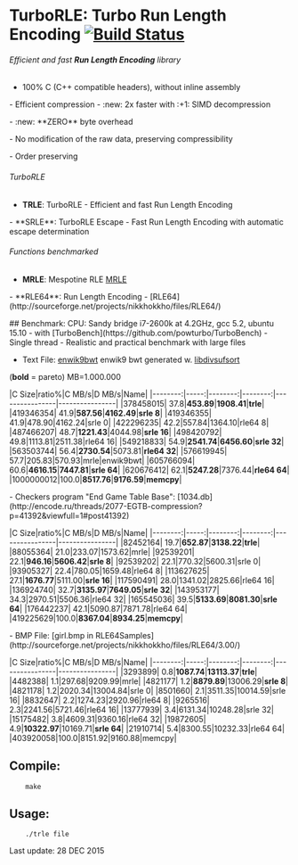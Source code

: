 TurboRLE: Turbo Run Length Encoding [![Build Status](https://travis-ci.org/powturbo/TurboRLE.svg?branch=master)](https://travis-ci.org/powturbo/TurboRLE)
===================================

###### Efficient and fast **Run Length Encoding** library
- 100% C (C++ compatible headers), without inline assembly
<p>
- Efficient compression 
- :new: 2x faster with :+1: SIMD decompression
<p>
- :new: **ZERO** byte overhead
<p>
- No modification of the raw data, preserving compressibility
<p>
- Order preserving 

###### TurboRLE
- **TRLE**: TurboRLE - Efficient and fast Run Length Encoding
<p>
- **SRLE**: TurboRLE Escape - Fast Run Length Encoding with automatic escape determination 

###### Functions benchmarked
- **MRLE**: Mespotine RLE [MRLE](http://encode.ru/threads/2121-No-more-encoding-overhead-in-Run-Length-Encoding-Read-about-Mespotine-RLE-here-)
<p>
- **RLE64**: Run Length Encoding - [RLE64](http://sourceforge.net/projects/nikkhokkho/files/RLE64/)

<p>
## Benchmark:
CPU: Sandy bridge i7-2600k at 4.2GHz, gcc 5.2, ubuntu 15.10
- with [TurboBench](https://github.com/powturbo/TurboBench)
- Single thread
- Realistic and practical benchmark with large files


- Text File: [enwik9bwt](http://mattmahoney.net/dc/textdata.html) enwik9 bwt generated w. [libdivsufsort](https://code.google.com/p/libdivsufsort/)

 (**bold** = pareto)  MB=1.000.000

|C Size|ratio%|C MB/s|D MB/s|Name|
|--------:|-----:|--------:|--------:|----------------|----------------|
|378458015| 37.8|**453.89**|**1908.41**|**trle**|
|419346354| 41.9|**587.56**|**4162.49**|**srle 8**|
|419346355| 41.9|478.90|4162.24|srle 0|
|422296235| 42.2|557.84|1364.10|rle64 8|
|487466207| 48.7|**1221.43**|4044.98|**srle 16**|
|498420792| 49.8|1113.81|2511.38|rle64 16|
|549218833| 54.9|**2541.74**|**6456.60**|**srle 32**|
|563503744| 56.4|**2730.54**|5073.81|**rle64 32**|
|576619945| 57.7|205.83|570.93|mrle|enwik9bwt|
|605766094| 60.6|**4616.15**|**7447.81**|**srle 64**|
|620676412| 62.1|**5247.28**|7376.44|**rle64 64**|
|1000000012|100.0|**8517.76**|**9176.59**|**memcpy**|

<p>
- Checkers program "End Game Table Base": [1034.db](http://encode.ru/threads/2077-EGTB-compression?p=41392&viewfull=1#post41392)

|C Size|ratio%|C MB/s|D MB/s|Name|
|--------:|-----:|--------:|--------:|----------------|----------------|
|82452164| 19.7|**652.87**|**3138.22**|**trle**|
|88055364| 21.0|233.07|1573.62|mrle|
|92539201| 22.1|**946.16**|**5606.42**|**srle 8**|
|92539202| 22.1|770.32|5600.31|srle 0|
|93905327| 22.4|780.05|1659.48|rle64 8|
|113627625| 27.1|**1676.77**|5111.00|**srle 16**|
|117590491| 28.0|1341.02|2825.66|rle64 16|
|136924740| 32.7|**3135.97**|**7649.05**|**srle 32**|
|143953177| 34.3|2970.51|5506.36|rle64 32|
|165545036| 39.5|**5133.69**|**8081.30**|**srle 64**|
|176442237| 42.1|5090.87|7871.78|rle64 64|
|419225629|100.0|**8367.04**|**8934.25**|**memcpy**|

<p>
- BMP File: [girl.bmp in RLE64Samples](http://sourceforge.net/projects/nikkhokkho/files/RLE64/3.00/)

|C Size|ratio%|C MB/s|D MB/s|Name|
|--------:|-----:|--------:|--------:|----------------|----------------|
|3293899|  0.8|**1087.74**|**13113.37**|**trle**|
|4482388|  1.1|297.68|9209.99|mrle|
|4821177|  1.2|**8879.89**|13006.29|**srle 8**|
|4821178|  1.2|2020.34|13004.84|srle 0|
|8501660|  2.1|3511.35|10014.59|srle 16|
|8832647|  2.2|1274.23|2920.96|rle64 8|
|9265516|  2.3|2241.56|5721.46|rle64 16|
|13777939|  3.4|6131.34|10248.28|srle 32|
|15175482|  3.8|4609.31|9360.16|rle64 32|
|19872605|  4.9|**10322.97**|10169.71|**srle 64**|
|21910714|  5.4|8300.55|10232.33|rle64 64|
|403920058|100.0|8151.92|9160.88|memcpy|

## Compile:

        make

## Usage:

        ./trle file



Last update: 28 DEC 2015

